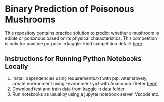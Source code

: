 # Binary Prediction of Poisonous Mushrooms
This repository contains practice solution to predict whether a mushroom is edible or poisonous based on its physical characteristics. This competition is only for practice purpose in kaggle. Find competition details [here](https://www.kaggle.com/competitions/playground-series-s4e8)

## Instructions for Running Python Notebooks Locally
1. Install dependencies using requirements.txt with pip. Alternatively, create environment using environment.yml with Anaconda. (Refer [here](#./README.md#prerequisites))
2. Download test and train data from [kaggle](https://www.kaggle.com/competitions/playground-series-s4e8/data) in [data folder](data).
3. Run notebooks as usual by using a jupyter notebook server, Vscode etc.